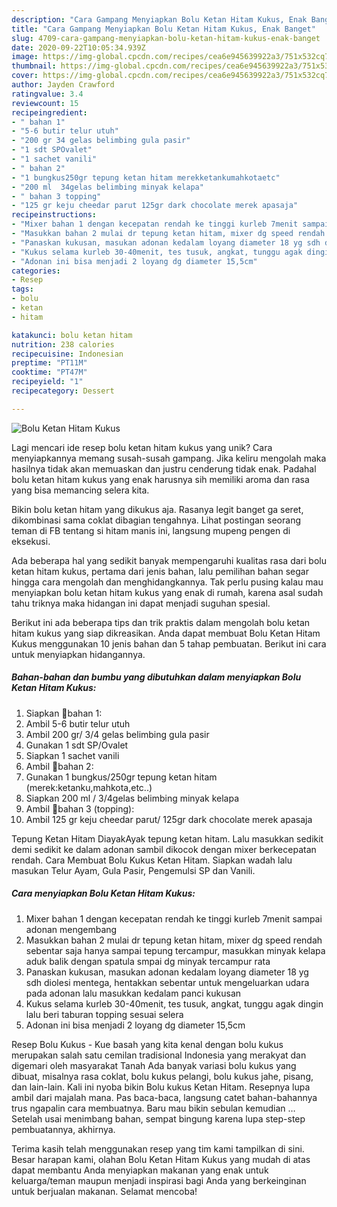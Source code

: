 ```yaml
---
description: "Cara Gampang Menyiapkan Bolu Ketan Hitam Kukus, Enak Banget"
title: "Cara Gampang Menyiapkan Bolu Ketan Hitam Kukus, Enak Banget"
slug: 4709-cara-gampang-menyiapkan-bolu-ketan-hitam-kukus-enak-banget
date: 2020-09-22T10:05:34.939Z
image: https://img-global.cpcdn.com/recipes/cea6e945639922a3/751x532cq70/bolu-ketan-hitam-kukus-foto-resep-utama.jpg
thumbnail: https://img-global.cpcdn.com/recipes/cea6e945639922a3/751x532cq70/bolu-ketan-hitam-kukus-foto-resep-utama.jpg
cover: https://img-global.cpcdn.com/recipes/cea6e945639922a3/751x532cq70/bolu-ketan-hitam-kukus-foto-resep-utama.jpg
author: Jayden Crawford
ratingvalue: 3.4
reviewcount: 15
recipeingredient:
- " bahan 1"
- "5-6 butir telur utuh"
- "200 gr 34 gelas belimbing gula pasir"
- "1 sdt SPOvalet"
- "1 sachet vanili"
- " bahan 2"
- "1 bungkus250gr tepung ketan hitam merekketankumahkotaetc"
- "200 ml  34gelas belimbing minyak kelapa"
- " bahan 3 topping"
- "125 gr keju cheedar parut 125gr dark chocolate merek apasaja"
recipeinstructions:
- "Mixer bahan 1 dengan kecepatan rendah ke tinggi kurleb 7menit sampai adonan mengembang"
- "Masukkan bahan 2 mulai dr tepung ketan hitam, mixer dg speed rendah sebentar saja hanya sampai tepung tercampur, masukkan minyak kelapa aduk balik dengan spatula smpai dg minyak tercampur rata"
- "Panaskan kukusan, masukan adonan kedalam loyang diameter 18 yg sdh diolesi mentega, hentakkan sebentar untuk mengeluarkan udara pada adonan lalu masukkan kedalam panci kukusan"
- "Kukus selama kurleb 30-40menit, tes tusuk, angkat, tunggu agak dingin lalu beri taburan topping sesuai selera"
- "Adonan ini bisa menjadi 2 loyang dg diameter 15,5cm"
categories:
- Resep
tags:
- bolu
- ketan
- hitam

katakunci: bolu ketan hitam 
nutrition: 238 calories
recipecuisine: Indonesian
preptime: "PT11M"
cooktime: "PT47M"
recipeyield: "1"
recipecategory: Dessert

---
```



![Bolu Ketan Hitam Kukus](https://img-global.cpcdn.com/recipes/cea6e945639922a3/751x532cq70/bolu-ketan-hitam-kukus-foto-resep-utama.jpg)

Lagi mencari ide resep bolu ketan hitam kukus yang unik? Cara menyiapkannya memang susah-susah gampang. Jika keliru mengolah maka hasilnya tidak akan memuaskan dan justru cenderung tidak enak. Padahal bolu ketan hitam kukus yang enak harusnya sih memiliki aroma dan rasa yang bisa memancing selera kita.

Bikin bolu ketan hitam yang dikukus aja. Rasanya legit banget ga seret, dikombinasi sama coklat dibagian tengahnya. Lihat postingan seorang teman di FB tentang si hitam manis ini, langsung mupeng pengen di eksekusi.

Ada beberapa hal yang sedikit banyak mempengaruhi kualitas rasa dari bolu ketan hitam kukus, pertama dari jenis bahan, lalu pemilihan bahan segar hingga cara mengolah dan menghidangkannya. Tak perlu pusing kalau mau menyiapkan bolu ketan hitam kukus yang enak di rumah, karena asal sudah tahu triknya maka hidangan ini dapat menjadi suguhan spesial.


Berikut ini ada beberapa tips dan trik praktis dalam mengolah bolu ketan hitam kukus yang siap dikreasikan. Anda dapat membuat Bolu Ketan Hitam Kukus menggunakan 10 jenis bahan dan 5 tahap pembuatan. Berikut ini cara untuk menyiapkan hidangannya.

<!--inarticleads1-->

##### Bahan-bahan dan bumbu yang dibutuhkan dalam menyiapkan Bolu Ketan Hitam Kukus:

1. Siapkan  🌵bahan 1:
1. Ambil 5-6 butir telur utuh
1. Ambil 200 gr/ 3/4 gelas belimbing gula pasir
1. Gunakan 1 sdt SP/Ovalet
1. Siapkan 1 sachet vanili
1. Ambil  🌵bahan 2:
1. Gunakan 1 bungkus/250gr tepung ketan hitam (merek:ketanku,mahkota,etc..)
1. Siapkan 200 ml / 3/4gelas belimbing minyak kelapa
1. Ambil  🌵bahan 3 (topping):
1. Ambil 125 gr keju cheedar parut/ 125gr dark chocolate merek apasaja


Tepung Ketan Hitam DiayakAyak tepung ketan hitam. Lalu masukkan sedikit demi sedikit ke dalam adonan sambil dikocok dengan mixer berkecepatan rendah. Cara Membuat Bolu Kukus Ketan Hitam. Siapkan wadah lalu masukan Telur Ayam, Gula Pasir, Pengemulsi SP dan Vanili. 

<!--inarticleads2-->

##### Cara menyiapkan Bolu Ketan Hitam Kukus:

1. Mixer bahan 1 dengan kecepatan rendah ke tinggi kurleb 7menit sampai adonan mengembang
1. Masukkan bahan 2 mulai dr tepung ketan hitam, mixer dg speed rendah sebentar saja hanya sampai tepung tercampur, masukkan minyak kelapa aduk balik dengan spatula smpai dg minyak tercampur rata
1. Panaskan kukusan, masukan adonan kedalam loyang diameter 18 yg sdh diolesi mentega, hentakkan sebentar untuk mengeluarkan udara pada adonan lalu masukkan kedalam panci kukusan
1. Kukus selama kurleb 30-40menit, tes tusuk, angkat, tunggu agak dingin lalu beri taburan topping sesuai selera
1. Adonan ini bisa menjadi 2 loyang dg diameter 15,5cm


Resep Bolu Kukus - Kue basah yang kita kenal dengan bolu kukus merupakan salah satu cemilan tradisional Indonesia yang merakyat dan digemari oleh masyarakat Tanah Ada banyak variasi bolu kukus yang dibuat, misalnya rasa coklat, bolu kukus pelangi, bolu kukus jahe, pisang, dan lain-lain. Kali ini nyoba bikin Bolu kukus Ketan Hitam. Resepnya lupa ambil dari majalah mana. Pas baca-baca, langsung catet bahan-bahannya trus ngapalin cara membuatnya. Baru mau bikin sebulan kemudian … Setelah usai menimbang bahan, sempat bingung karena lupa step-step pembuatannya, akhirnya. 

Terima kasih telah menggunakan resep yang tim kami tampilkan di sini. Besar harapan kami, olahan Bolu Ketan Hitam Kukus yang mudah di atas dapat membantu Anda menyiapkan makanan yang enak untuk keluarga/teman maupun menjadi inspirasi bagi Anda yang berkeinginan untuk berjualan makanan. Selamat mencoba!
